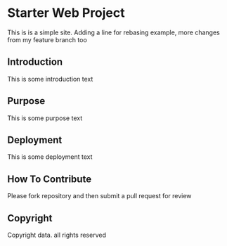 # Starter Web Project

This is is a simple site.
Adding a line for rebasing example,
more changes from my feature branch too

## Introduction

This is some introduction text

## Purpose

This is some purpose text

## Deployment

This is some deployment text

## How To Contribute

Please fork repository and then submit a pull request for review

## Copyright

Copyright data. all rights reserved
